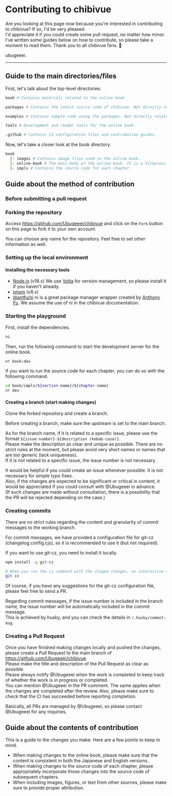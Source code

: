 # Contributing to chibivue

Are you looking at this page now because you're interested in contributing to chibivue? If so, I'd be very pleased.  
I'd appreciate it if you could create some pull request, no matter how minor.  
I've written some guides below on how to contribute, so please take a moment to read them.
Thank you to all chibivue fans. 💖

ubugeeei.

---

## Guide to the main directories/files

First, let's talk about the top-level directories:

```sh
book # Contains materials related to the online book

packages # Contains the latest source code of chibivue. Not directly related to the online book.

examples # Contains sample code using the packages. Not directly related to the online book.

tools # Development and reader tools for the online book.

.github # Contains CI configuration files and contribution guides.
```

Now, let's take a closer look at the book directory.

```sh
book
  |- images # Contains image files used in the online book.
  |- online-book # The main body of the online book. It is a Vitepress project.
  |- impls # Contains the source code for each chapter.
```

## Guide about the method of contribution

### Before submitting a pull request

### Forking the repository

Access https://github.com/Ubugeeei/chibivue and click on the `Fork` button on this page to fork it to your own account.

You can choose any name for the repository. Feel free to set other information as well.

### Setting up the local environment

#### Installing the necessary tools

- [Node.js](https://nodejs.org/en) (v18.x)
  We use [Volta](https://volta.sh/) for version management, so please install it if you haven't already.
- [pnpm](https://pnpm.io/) (v8.x)
- [@antfu/ni](https://github.com/antfu/ni)
  ni is a great package manager wrapper created by [Anthony Fu](https://github.com/antfu). We assume the use of ni in the chibivue documentation.

### Starting the playground

First, install the dependencies.

```sh
ni
```

Then, run the following command to start the development server for the online book.

```sh
nr book:dev
```

If you want to run the source code for each chapter, you can do so with the following command.

```sh
cd book/impls/${section-name}/${chapter-name}
nr dev
```

#### Creating a branch (start making changes)

Clone the forked repository and create a branch.

Before creating a branch, make sure the upstream is set to the main branch.

As for the branch name, if it is related to a specific issue, please use the format `${issue-number}-${description (kebab-case)}`.  
Please make the description as clear and unique as possible.
There are no strict rules at the moment, but please avoid very short names or names that are too generic (lack uniqueness).  
If it is not related to a specific issue, the issue number is not necessary.

It would be helpful if you could create an issue whenever possible. It is not necessary for simple typo fixes.  
Also, if the changes are expected to be significant or critical in content, it would be appreciated if you could consult with @Ubugeeei in advance.  
(If such changes are made without consultation, there is a possibility that the PR will be rejected depending on the case.)

### Creating commits

There are no strict rules regarding the content and granularity of commit messages to the working branch.

For commit messages, we have provided a configuration file for git-cz (changelog.config.cjs), so it is recommended to use it (but not required).

If you want to use git-cz, you need to install it locally.

```sh
npm install -g git-cz
```

```sh
# When you run the cz command with the staged changes, an interactive shell will start.
git cz
```

Of course, if you have any suggestions for the git-cz configuration file, please feel free to send a PR.

Regarding commit messages, if the issue number is included in the branch name, the issue number will be automatically included in the commit message.  
This is achieved by husky, and you can check the details in `/.husky/commit-msg`.

### Creating a Pull Request

Once you have finished making changes locally and pushed the changes, please create a Pull Request to the main branch of https://github.com/Ubugeeei/chibivue.  
Please make the title and description of the Pull Request as clear as possible.  
Please always notify @Ubugeeei when the work is completed to keep track of whether the work is in progress or completed.  
You can mention @Ubugeeei in the PR comment. The same applies when the changes are completed after the review.
Also, please make sure to check that the CI has succeeded before reporting completion.

Basically, all PRs are managed by @Ubugeeei, so please contact @Ubugeeei for any inquiries.

## Guide about the contents of contribution

This is a guide to the changes you make. Here are a few points to keep in mind.

- When making changes to the online book, please make sure that the content is consistent in both the Japanese and English versions.
- When making changes to the source code of each chapter, please appropriately incorporate those changes into the source code of subsequent chapters.
- When including images, figures, or text from other sources, please make sure to provide proper attribution.
